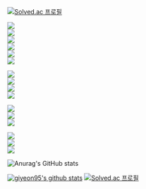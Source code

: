 

[![Solved.ac
프로필](http://mazassumnida.wtf/api/mini/generate_badge?boj=giyeon95)](https://solved.ac/giyeon95)


<img src="https://img.shields.io/badge/Java-yellowgreen?style=flastic&logo=Java&logoColor=#007396"/>\
<img src="https://img.shields.io/badge/GitHub-lightgrey?style=flastic&logo=GitHub&logoColor=#181717"/>\
<img src="https://img.shields.io/badge/Spring-9cf?style=flastic&logo=Spring&logoColor=#6DB33F"/>\
<img src="https://img.shields.io/badge/SpringBoot-9cf?style=flastic&logo=Spring-Boot&logoColor=#6DB33F"/>\
<img src="https://img.shields.io/badge/IntelliJ IDEA-important?style=flastic&logo=IntelliJ-IDEA&logoColor=#181717"/>\
<img src="https://img.shields.io/badge/DataGrip-important?style=flastic&logo=DataGrip&logoColor=#181717"/>

<img src="https://img.shields.io/badge/Linux-yellow?style=flastic&logo=Linux&logoColor=#181717"/>\
<img src="https://img.shields.io/badge/Docker-yellow?style=flastic&logo=Docker&logoColor=#2496ED"/>\
<img src="https://img.shields.io/badge/Hibernate-success?style=flastic&logo=Hibernate&logoColor=#59666C"/>\
<img src="https://img.shields.io/badge/Gradle-success?style=flastic&logo=Gradle&logoColor=#181717"/>

<img src="https://img.shields.io/badge/Kotlin-yellowgreen?style=flastic&logo=Kotlin&logoColor=#7F52FF"/>\
<img src="https://img.shields.io/badge/Jenkins-lightgrey?style=flastic&logo=Jenkins&logoColor=#D24939"/>\
<img src="https://img.shields.io/badge/Kubernetes-lightgrey?style=flastic&logo=Kubernetes&logoColor=#0079C1"/>

<img src="https://img.shields.io/badge/Amazon AWS-informational?style=flastic&logo=Amazon-AWS&logoColor=#181717"/>\
<img src="https://img.shields.io/badge/Google Cloud-informational?style=flastic&logo=Google-Cloud&logoColor=#181717"/>\
<img src="https://img.shields.io/badge/Android-9cf?style=flastic&logo=Android&logoColor=#181717"/>


<!-- 
Language: yellowgreen
OS: yellow
Framework: 9cf
Libiary: success
Tools: lightgrey
Dev Tools: important
CI,CD: orange
Cloud: informational
-->




![Anurag's GitHub stats](https://github-readme-stats.vercel.app/api?username=giyeon95&show_icons=true&theme=onedark)

[![giyeon95's github stats](https://github-readme-stats.vercel.app/api/top-langs/?username=giyeon95&show_icons=true&hide_border=true&title_color=004386&icon_color=004386&layout=compact&theme=onedark)](https://github.com/giyeon95)
[![Solved.ac
프로필](http://mazassumnida.wtf/api/v2/generate_badge?boj=giyeon95)](https://solved.ac/giyeon95)
<!--
**giyeon95/giyeon95** is a ✨ _special_ ✨ repository because its `README.md` (this file) appears on your GitHub profile.

Here are some ideas to get you started:

- 🔭 I’m currently working on ...
- 🌱 I’m currently learning ...
- 👯 I’m looking to collaborate on ...
- 🤔 I’m looking for help with ...
- 💬 Ask me about ...
- 📫 How to reach me: ...
- 😄 Pronouns: ...
- ⚡ Fun fact: ...
-->
